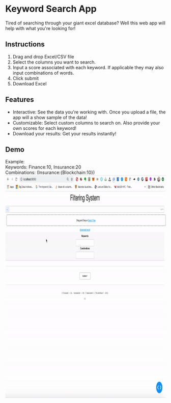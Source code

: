 # Keyword Search App
Tired of searching through your giant excel database? Well this web app will help with what you're looking for!

## Instructions

1. Drag and drop Excel/CSV file 
2. Select the columns you want to search.
3. Input a score associated with each keyword. If applicable they may also input combinations of words.
4. Click submit 
5. Download Excel

## Features

* Interactive: See the data you're working with. Once you upload a file, the app will a show sample of the data! 
* Customizable: Select custom columns to search on. Also provide your own scores for each keyword!
* Download your results: Get your results instantly!

## Demo
Example: 
<br>
Keywords: Finance:10, Insurance:20
<br>
Combinations: (Insurance:{Blockchain:10})
<img src="demo.gif" width="1000" height="700"/>

